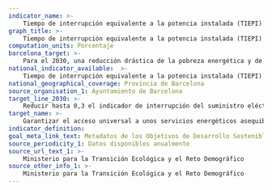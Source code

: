 ```yaml
---
indicator_name: >-
    Tiempo de interrupción equivalente a la potencia instalada (TIEPI) en media tensión en áreas urbanas de la provincia de Barcelona
graph_title: >-
    Tiempo de interrupción equivalente a la potencia instalada (TIEPI) en media tensión en áreas urbanas de la provincia de Barcelona
computation_units: Porcentaje
barcelona_target: >-
    Para el 2030, una reducción drástica de la pobreza energética y de las interrupciones de suministro en Barcelona
national_indicator_available:  >-
    Tiempo de interrupción equivalente a la potencia instalada (TIEPI) en media tensión en áreas urbanas de la provincia de Barcelona
national_geographical_coverage: Provincia de Barcelona
source_organisation_1: Ayuntamiento de Barcelona
target_line_2030: >-
    Reducir hasta 0,3 el indicador de interrupción del suministro eléctrico
target_name: >-
    Garantizar el acceso universal a unos servicios energéticos asequibles, confiables y modernos
indicator_definition:
goal_meta_link_text: Metadatos de los Objetivos de Desarrollo Sostenible de las Naciones Unidas (pdf 894kB)
source_periodicity_1: Datos disponibles anualmente
source_url_text_1: >-
    Ministerio para la Transición Ecológica y el Reto Demográfico 
source_other_info_1: >-
    Ministerio para la Transición Ecológica y el Reto Demográfico 
---
```

